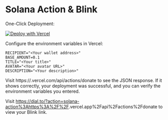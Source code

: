 # Solana Action & Blink

One-Click Deployment:

[![Deploy with Vercel](https://vercel.com/button)](https://vercel.com/new/clone?repository-url=https://github.com/Fankouzu/solana-action&env=RECIPIENT,BASE_AMOUNT,AVATAR,TITLE,DESCRIPTION&envDescription=Variables%20to%20setup%20your%20own%20information&envLink=https://github.com/Fankouzu/solana-action&project-name=my-blink-donate-action&repository-name=my-blink-donate-action&demo-title=Solana%20blink%20action&demo-description=A%20solana%20blink%20action%20example%20using%20Next.js&demo-url=https://solana-action.vercel.com/api/actions/donate&demo-image=https://raw.githubusercontent.com/Fankouzu/solana-action/main/public/solana_devs.jpg)

Configure the environment variables in Vercel:

```shell
RECIPIENT="<Your wallet address>"
BASE_AMOUNT=0.1
TITLE="<Your title>"
AVATAR="<Your avatar URL>"
DESCRIPTION="<Your description>"
```

Visit https://<your-repository-name>.vercel.com/api/actions/donate to see the JSON response. If it shows correctly, your deployment was successful, and you can verify the environment variables you entered.

Visit https://dial.to/?action=solana-action%3Ahttps%3A%2F%2F<your-repository-name>.vercel.app%2Fapi%2Factions%2Fdonate to view your Blink link.
